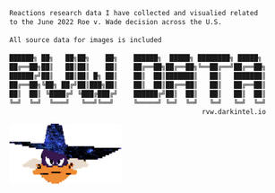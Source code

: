 


```
Reactions research data I have collected and visualied related 
to the June 2022 Roe v. Wade decision across the U.S.

All source data for images is included

██████╗ ██╗   ██╗██╗    ██╗    ██████╗  █████╗ ████████╗ █████╗ 
██╔══██╗██║   ██║██║    ██║    ██╔══██╗██╔══██╗╚══██╔══╝██╔══██╗
██████╔╝██║   ██║██║ █╗ ██║    ██║  ██║███████║   ██║   ███████║
██╔══██╗╚██╗ ██╔╝██║███╗██║    ██║  ██║██╔══██║   ██║   ██╔══██║
██║  ██║ ╚████╔╝ ╚███╔███╔╝    ██████╔╝██║  ██║   ██║   ██║  ██║
╚═╝  ╚═╝  ╚═══╝   ╚══╝╚══╝     ╚═════╝ ╚═╝  ╚═╝   ╚═╝   ╚═╝  ╚═╝
                                                rvw.darkintel.io
```
<img src="https://github.com/NoDataFound/RVW/raw/master/images/ProjectDarkWing.png" alt="Project DarkWing" width="200"/>
